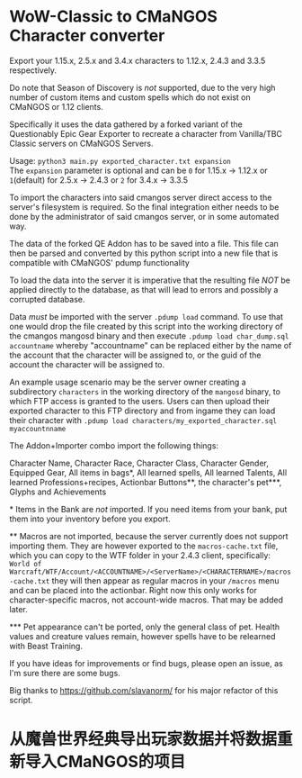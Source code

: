 # WoW-Classic to CMaNGOS Character converter
Export your 1.15.x, 2.5.x and 3.4.x characters to 1.12.x, 2.4.3 and 3.3.5 respectively.

Do note that Season of Discovery is *not* supported, due to the very high number of custom items and custom spells which do not exist on CMaNGOS or 1.12 clients.

Specifically it uses the data gathered by a forked variant of the Questionably Epic Gear Exporter to recreate a character from Vanilla/TBC Classic servers on CMaNGOS Servers.

Usage: `python3 main.py exported_character.txt expansion`  
The `expansion` parameter is optional and can be `0` for 1.15.x -> 1.12.x or `1`(default) for 2.5.x -> 2.4.3 or `2` for 3.4.x -> 3.3.5

To import the characters into said cmangos server direct access to the server's filesystem is required. So the final integration either needs to be done by the administrator of said cmangos server, or in some automated way.

The data of the forked QE Addon has to be saved into a file. This file can then be parsed and converted by this python script into a new file that is compatible with CMaNGOS' pdump functionality

To load the data into the server it is imperative that the resulting file *NOT* be applied directly to the database, as that will lead to errors and possibly a corrupted database.

Data *must* be imported with the server `.pdump load` command. To use that one would drop the file created by this script into the working directory of the cmangos mangosd binary and then execute `.pdump load char_dump.sql accountname` whereby "accountname" can be replaced either by the name of the account that the character will be assigned to, or the guid of the account the character will be assigned to.

An example usage scenario may be the server owner creating a subdirectory `characters` in the working directory of the `mangosd` binary, to which FTP access is granted to the users.
Users can then upload their exported character to this FTP directory and from ingame they can load their character with `.pdump load characters/my_exported_character.sql myaccountnname`

The Addon+Importer combo import the following things:

Character Name, Character Race, Character Class, Character Gender, Equipped Gear, All items in bags\*, All learned spells, All learned Talents, All learned Professions+recipes, Actionbar Buttons\*\*, the character's pet\*\*\*, Glyphs and Achievements

\* Items in the Bank are *not* imported. If you need items from your bank, put them into your inventory before you export.

\*\* Macros are not imported, because the server currently does not support importing them. They are however exported to the `macros-cache.txt` file, which you can copy to the WTF folder in your 2.4.3 client, specifically:
`World of Warcraft/WTF/Account/<ACCOUNTNAME>/<ServerName>/<CHARACTERNAME>/macros-cache.txt` they will then appear as regular macros in your `/macros` menu and can be placed into the actionbar.
Right now this only works for character-specific macros, not account-wide macros. That may be added later.

\*\*\* Pet appearance can't be ported, only the general class of pet. Health values and creature values remain, however spells have to be relearned with Beast Training.

If you have ideas for improvements or find bugs, please open an issue, as I'm sure there are some bugs.

Big thanks to https://github.com/slavanorm/ for his major refactor of this script.

# 从魔兽世界经典导出玩家数据并将数据重新导入CMaNGOS的项目

